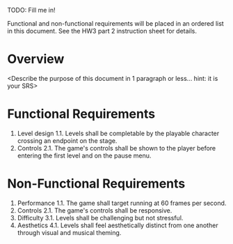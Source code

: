 TODO: Fill me in!

Functional and non-functional requirements will be placed in an ordered list in this document. See the HW3 part 2 instruction sheet for details.

# Overview

<Describe the purpose of this document in 1 paragraph or less... hint: it is your SRS>

# Functional Requirements

1. Level design
    1.1. Levels shall be completable by the playable character crossing an endpoint on the stage.
2. Controls
    2.1. The game's controls shall be shown to the player before entering the first level and on the pause menu.

# Non-Functional Requirements

1. Performance
    1.1. The game shall target running at 60 frames per second.
2. Controls
    2.1. The game's controls shall be responsive.
3. Difficulty
    3.1. Levels shall be challenging but not stressful.
4. Aesthetics
    4.1. Levels shall feel aesthetically distinct from one another through visual and musical theming.

